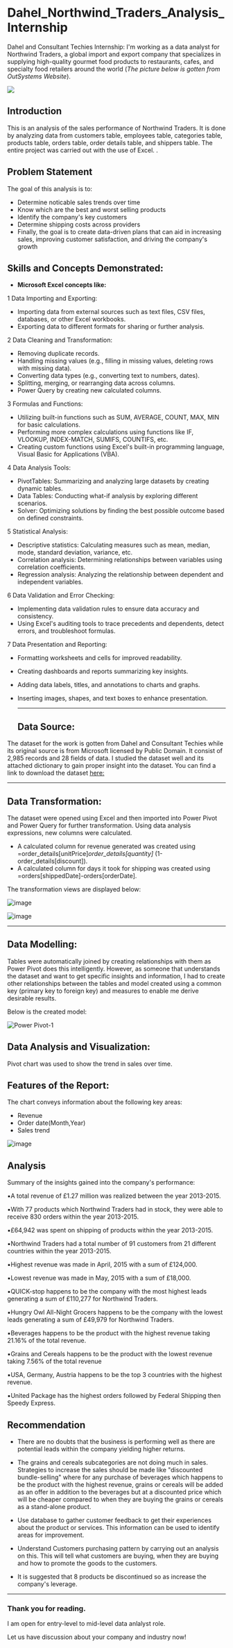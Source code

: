 # Dahel_Northwind_Traders_Analysis_Internship
Dahel and Consultant Techies Internship: I'm working as a data analyst for Northwind Traders, a global import and export company that specializes in supplying high-quality gourmet food products to restaurants, cafes, and specialty food retailers around the world (*The picture below is gotten from OutSystems Website*). 

![](https://www.outsystems.com/Forge_CW/_image.aspx/Q8LvY--6WakOw9afDCuuGWJZr_aUfmcmCS7P-ESVEKo=/northwind-db-2023-01-04%2000-00-00-2024-02-26%2009-48-44)

## Introduction

This is an analysis of the sales performance of Northwind Traders. It is done by analyzing data from customers table, employees table, categories table, products table, orders table, order details table, and shippers table. The entire project was carried out with the use of Excel.                                             . 

## Problem Statement

The goal of this analysis is to:

- Determine noticable sales trends over time
- Know which are the best and worst selling products
- Identify the company's key customers
- Determine shipping costs across providers
- Finally, the goal is to create data-driven plans that can aid in increasing sales, improving customer satisfaction, and driving the company's growth

## Skills and Concepts Demonstrated:

 - **Microsoft Excel concepts like:**

1 Data Importing and Exporting:

- Importing data from external sources such as text files, CSV files, databases, or other Excel workbooks.
- Exporting data to different formats for sharing or further analysis.

2 Data Cleaning and Transformation:

- Removing duplicate records.
- Handling missing values (e.g., filling in missing values, deleting rows with missing data).
- Converting data types (e.g., converting text to numbers, dates).
- Splitting, merging, or rearranging data across columns.
- Power Query by creating new calculated columns.

3 Formulas and Functions:

- Utilizing built-in functions such as SUM, AVERAGE, COUNT, MAX, MIN for basic calculations.
- Performing more complex calculations using functions like IF, VLOOKUP, INDEX-MATCH, SUMIFS, COUNTIFS, etc.
- Creating custom functions using Excel's built-in programming language, Visual Basic for Applications (VBA).

4 Data Analysis Tools:

- PivotTables: Summarizing and analyzing large datasets by creating dynamic tables.
- Data Tables: Conducting what-if analysis by exploring different scenarios.
- Solver: Optimizing solutions by finding the best possible outcome based on defined constraints.

5 Statistical Analysis:

- Descriptive statistics: Calculating measures such as mean, median, mode, standard deviation, variance, etc.
- Correlation analysis: Determining relationships between variables using correlation coefficients.
- Regression analysis: Analyzing the relationship between dependent and independent variables.

6 Data Validation and Error Checking:

- Implementing data validation rules to ensure data accuracy and consistency.
- Using Excel's auditing tools to trace precedents and dependents, detect errors, and troubleshoot formulas.

7 Data Presentation and Reporting:

- Formatting worksheets and cells for improved readability.
- Creating dashboards and reports summarizing key insights.
- Adding data labels, titles, and annotations to charts and graphs.
- Inserting images, shapes, and text boxes to enhance presentation.
 





   ---
  ## Data Source:
  
The dataset for the work is gotten from Dahel and Consultant Techies while its original source is from Microsoft licensed by Public Domain. It consist of 2,985 records and 28 fields of data. I studied the dataset well and its attached dictionary to gain proper insight into the dataset. You can find a link to download the dataset [here:](https://mavenanalytics.io/challenges/maven-northwind-challenge/24)

   ---

## Data Transformation:

The dataset were opened using Excel and then imported into Power Pivot and Power Query for further transformation.
Using data analysis expressions, new columns were calculated.
* A calculated column for revenue generated was created using =order_details[unitPrice]*order_details[quantity]* (1-order_details[discount]).
* A calculated column for days it took for shipping was created using =orders[shippedDate]-orders[orderDate].




The transformation views are displayed below:



![image](https://github.com/RemedyData/Dahel_Northwind_Traders_Analysis_Internship/assets/137626163/a2f1e549-48f6-4b38-af02-c1f9c6780f38)



![image](https://github.com/RemedyData/Dahel_Northwind_Traders_Analysis_Internship/assets/137626163/b04d7de1-5524-4da4-91d9-4382d9cf2098)


---

## Data Modelling:

Tables were automatically joined by creating relationships with them as Power Pivot does this intelligently. However, as someone that understands the dataset and want to get specific insights and information, I had to create other relationships  between the tables and model created using a common key (primary key to foreign key) and measures to enable me derive desirable results. 

Below is the created model:


![Power Pivot-1](https://github.com/RemedyData/Dahel_Northwind_Traders_Analysis_Internship/assets/137626163/d5b39b39-5142-4566-b2c8-648ebbd04f5b)




## Data Analysis and Visualization:

Pivot chart was used to show the trend in sales over time. 


## Features of the Report:
The chart conveys information about the following key areas:
- Revenue
- Order date(Month,Year)
- Sales trend



![image](https://github.com/RemedyData/Dahel_Northwind_Traders_Analysis_Internship/assets/137626163/2582a7cc-678d-4e10-b2c7-8ff6df11c5ae)



## Analysis

Summary of the insights gained into the company's performance: 

▪︎A total revenue of £1.27 million was realized between the year 2013-2015.

▪︎With 77 products which Northwind Traders had in stock, they were able to receive 830 orders within the year 2013-2015.

▪︎£64,942 was spent on shipping of products within the year 2013-2015.

▪︎Northwind Traders had a total number of 91 customers from 21 different countries within the year 2013-2015.

▪︎Highest revenue was made in April, 2015 with a sum of £124,000.

▪︎Lowest revenue was made in May, 2015 with a sum of £18,000.

▪︎QUICK-stop happens to be the company with the most highest leads generating a sum of £110,277 for Northwind Traders. 

▪︎Hungry Owl All-Night Grocers happens to be the company with the lowest leads generating a sum of £49,979 for Northwind Traders. 

▪︎Beverages happens to be the product with the highest revenue taking 21.16% of the total revenue.

▪︎Grains and Cereals happens to be the product with the lowest revenue taking 7.56% of the total revenue 

▪︎USA, Germany, Austria happens to be the top 3 countries with the highest revenue. 

▪︎United Package has the highest orders followed by Federal Shipping then Speedy Express.


## Recommendation

- There are no doubts that the business is performing well as there are potential leads within the company yielding higher returns.

- The grains and cereals subcategories are not doing much in sales. Strategies to increase the sales should be made like "discounted bundle-selling" where for any purchase of beverages which happens to be the product with the highest revenue, grains or cereals will be added as an offer in addition to the beverages but at a discounted price which will be cheaper compared to when they are buying the grains or cereals as a stand-alone product.

 - Use database to gather customer feedback to get their experiences about the product or services. This information can be used to identify areas for improvement.

 - Understand Customers purchasing pattern by carrying out an analysis on this. This will tell what customers are buying, when they are buying  and how to promote the goods to the customers.

 - It is suggested that 8 products be discontinued so as increase the company's leverage. 


---

### Thank you for reading.

I am open for entry-level to mid-level data anlalyst role.

Let us have discussion about your company and industry now!
